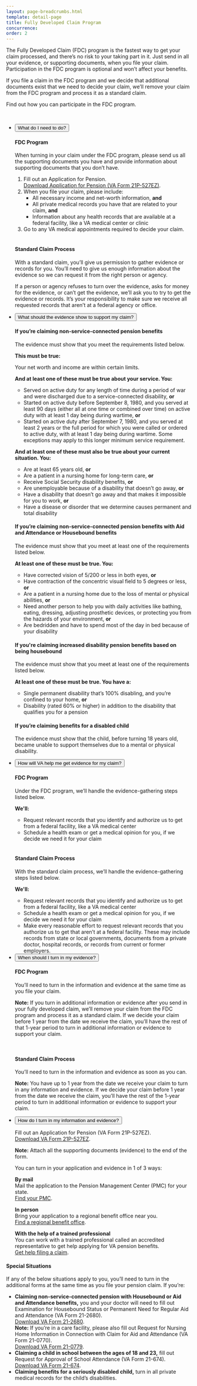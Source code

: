 ```yaml
---
layout: page-breadcrumbs.html
template: detail-page
title: Fully Developed Claim Program
concurrence:
order: 2
---
```


<div class="va-introtext">

The Fully Developed Claim (FDC) program is the fastest way to get your claim processed, and there’s no risk to your taking part in it. Just send in all your evidence, or supporting documents, when you file your claim. Participation in the FDC program is optional and won’t affect your benefits.

If you file a claim in the FDC program and we decide that additional documents exist that we need to decide your claim, we’ll remove your claim from the FDC program and process it as a standard claim.

Find out how you can participate in the FDC program.

<br>

</div>

<div class="usa-accordion">
<ul class="usa-unstyled-list">
<li>
<button class="usa-button-unstyled usa-accordion-button" aria-controls="need-to-do">What do I need to do?</button>
<div id="need-to-do" class="usa-accordion-content">

#### FDC Program

When turning in your claim under the FDC program, please send us all the supporting documents you have and provide information about supporting documents that you don’t have.

1. Fill out an Application for Pension. <br>
[Download Application for Pension (VA Form 21P-527EZ)](https://www.vba.va.gov/pubs/forms/VBA-21P-527EZ-ARE.pdf).
2. When you file your claim, please include:
    - All necessary income and net-worth information, **and**
    - All private medical records you have that are related to your claim, **and**
    - Information about any health records that are available at a federal facility, like a VA medical center or clinic
3. Go to any VA medical appointments required to decide your claim.


<br>

#### Standard Claim Process

With a standard claim, you’ll give us permission to gather evidence or records for you. You’ll need to give us enough information about the evidence so we can request it from the right person or agency.

If a person or agency refuses to turn over the evidence, asks for money for the evidence, or can’t get the evidence, we’ll ask you to try to get the evidence or records. It’s your responsibility to make sure we receive all requested records that aren’t at a federal agency or office.

</div>
</li>
<li>
<button class="usa-button-unstyled usa-accordion-button" aria-controls="evidence-must-show">What should the evidence show to support my claim?</button>
<div id="evidence-must-show" class="usa-accordion-content">

<h4>If you’re claiming non-service-connected pension benefits</h4> 

The evidence must show that you meet the requirements listed below.

**This must be true:**

Your net worth and income are within certain limits.

**And at least one of these must be true about your service. You:**

- Served on active duty for any length of time during a period of war and were discharged due to a service-connected disability, **or**
- Started on active duty before September 8, 1980, and you served at least 90 days (either all at one time or combined over time) on active duty with at least 1 day being during wartime, **or**
- Started on active duty after September 7, 1980, and you served at least 2 years or the full period for which you were called or ordered to active duty, with at least 1 day being during wartime. Some exceptions may apply to this longer minimum service requirement. 
 
**And at least one of these must also be true about your current situation. You:**

- Are at least 65 years old, **or**
- Are a patient in a nursing home for long-term care, **or**
- Receive Social Security disability benefits, **or**
- Are unemployable because of a disability that doesn’t go away, **or**
- Have a disability that doesn’t go away and that makes it impossible for you to work, **or**
- Have a disease or disorder that we determine causes permanent and total disability

<h4>If you’re claiming non-service-connected pension benefits with Aid and Attendance or Housebound benefits</h4>

The evidence must show that you meet at least one of the requirements listed below.

**At least one of these must be true. You:**

  - Have corrected vision of 5/200 or less in both eyes, **or**
  - Have contraction of the concentric visual field to 5 degrees or less, **or**
  - Are a patient in a nursing home due to the loss of mental or physical abilities, **or**
  - Need another person to help you with daily activities like bathing, eating, dressing, adjusting prosthetic devices, or protecting you from the hazards of your environment, **or**
  - Are bedridden and have to spend most of the day in bed because of your disability

<h4>If you're claiming increased disability pension benefits based on being housebound</h4>

The evidence must show that you meet at least one of the requirements listed below.

**At least one of these must be true. You have a:**

  - Single permanent disability that’s 100% disabling, and you’re confined to your home, **or**
  - Disability (rated 60% or higher) in addition to the disability that qualifies you for a pension

<h4>If you’re claiming benefits for a disabled child</h4> 

The evidence must show that the child, before turning 18 years old, became unable to support themselves due to a mental or physical disability.

</div>
</li>
<li>
<button class="usa-button-unstyled usa-accordion-button" aria-controls="va-will-help">How will VA help me get evidence for my claim?</button>
<div id="va-will-help" class="usa-accordion-content">

#### FDC Program

Under the FDC program, we’ll handle the evidence-gathering steps listed below. 

**We'll:**

* Request relevant records that you identify and authorize us to get from a federal facility, like a VA medical center
* Schedule a health exam or get a medical opinion for you, if we decide we need it for your claim

<br>

#### Standard Claim Process

With the standard claim process, we’ll handle the evidence-gathering steps listed below.

**We'll:**

* Request relevant records that you identify and authorize us to get from a federal facility, like a VA medical center
* Schedule a health exam or get a medical opinion for you, if we decide we need it for your claim
* Make every reasonable effort to request relevant records that you authorize us to get that aren’t at a federal facility. These may include records from state or local governments, documents from a private doctor, hospital records, or records from current or former employers.

</div>
</li>
<li>
<button class="usa-button-unstyled usa-accordion-button" aria-controls="when-to-send">When should I turn in my evidence?</button>
<div id="when-to-send" class="usa-accordion-content">

#### FDC Program

You’ll need to turn in the information and evidence at the same time as you file your claim.

<div class="usa-alert usa-alert-warning no-background-image">

**Note:** If you turn in additional information or evidence after you send in your fully developed claim, we’ll remove your claim from the FDC program and process it as a standard claim. If we decide your claim before 1 year from the date we receive the claim, you’ll have the rest of that 1-year period to turn in additional information or evidence to support your claim.

</div>

<br>

#### Standard Claim Process

You’ll need to turn in the information and evidence as soon as you can.

<div class="usa-alert usa-alert-warning no-background-image">

**Note:** You have up to 1 year from the date we receive your claim to turn in any information and evidence. If we decide your claim before 1 year from the date we receive the claim, you’ll have the rest of the 1-year period to turn in additional information or evidence to support your claim.

</div>
</div>
</li>
<li>
<button class="usa-button-unstyled usa-accordion-button" aria-controls="where-to-send">How do I turn in my information and evidence?</button>
<div id="where-to-send" class="usa-accordion-content">

Fill out an Application for Pension (VA Form 21P-527EZ). <br>
[Download VA Form 21P-527EZ](https://www.vba.va.gov/pubs/forms/VBA-21P-527EZ-ARE.pdf).

**Note:** Attach all the supporting documents (evidence) to the end of the form.

You can turn in your application and evidence in 1 of 3 ways:

**By mail** <br>
Mail the application to the Pension Management Center (PMC) for your state. <br>
[Find your PMC](/pension/pension-management-center/).

**In person** <br>
Bring your application to a regional benefit office near you. <br>
[Find a regional benefit office](/facilities/).

**With the help of a trained professional** <br>
You can work with a trained professional called an accredited representative to get help applying for VA pension benefits. <br>
[Get help filing a claim](/disability-benefits/apply/help/).

</div>
</li>
</ul>
</div>

<div class="feature" markdown=“1”>

#### Special Situations

If any of the below situations apply to you, you’ll need to turn in the additional forms at the same time as you file your pension claim.
If you’re:
- **Claiming non-service-connected pension with Housebound or Aid and Attendance benefits,** you and your doctor will need to fill out Examination for Housebound Status or Permanent Need for Regular Aid and Attendance (VA Form 21-2680). <br>
[Download VA Form 21-2680](https://www.va.gov/vaforms/form_detail.asp?FormNo=21-2680). <br>
**Note:** If you’re in a care facility, please also fill out Request for Nursing Home Information in Connection with Claim for Aid and Attendance (VA Form 21-0770). <br>
[Download VA Form 21-0779](https://www.va.gov/vaforms/form_detail.asp?FormNo=21-0779).
- **Claiming a child in school between the ages of 18 and 23,** fill out Request for Approval of School Attendance (VA Form 21-674). <br>
[Download VA Form 21-674](https://www.va.gov/vaforms/form_detail.asp?FormNo=21-674).
- **Claiming benefits for a seriously disabled child,** turn in all private medical records for the child’s disabilities.


</div>

<script type="text/javascript" src="/js/vendor/uswds.min.js"></script>
